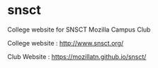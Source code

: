 # snsct
College website for SNSCT Mozilla Campus Club 


College website : http://www.snsct.org/

Club Website : https://mozillatn.github.io/snsct/
